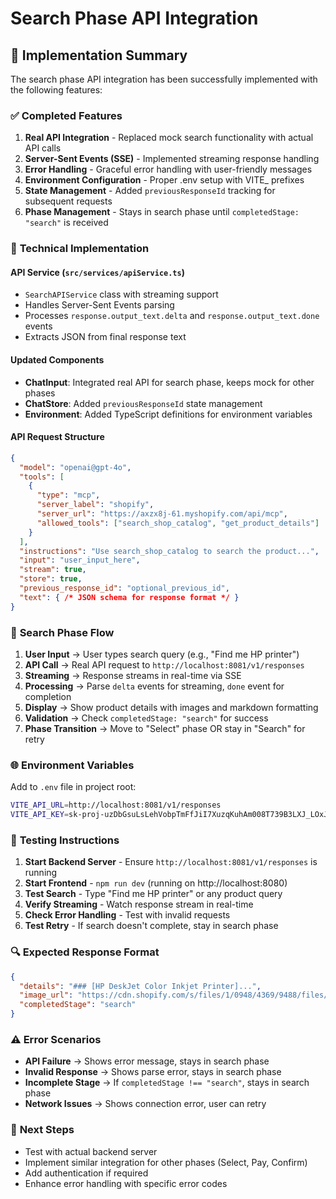 # Search Phase API Integration

## 🎯 Implementation Summary

The search phase API integration has been successfully implemented with the following features:

### ✅ **Completed Features**

1. **Real API Integration** - Replaced mock search functionality with actual API calls
2. **Server-Sent Events (SSE)** - Implemented streaming response handling
3. **Error Handling** - Graceful error handling with user-friendly messages
4. **Environment Configuration** - Proper .env setup with VITE_ prefixes
5. **State Management** - Added `previousResponseId` tracking for subsequent requests
6. **Phase Management** - Stays in search phase until `completedStage: "search"` is received

### 🔧 **Technical Implementation**

#### **API Service (`src/services/apiService.ts`)**
- `SearchAPIService` class with streaming support
- Handles Server-Sent Events parsing
- Processes `response.output_text.delta` and `response.output_text.done` events
- Extracts JSON from final response text

#### **Updated Components**
- **ChatInput**: Integrated real API for search phase, keeps mock for other phases
- **ChatStore**: Added `previousResponseId` state management
- **Environment**: Added TypeScript definitions for environment variables

#### **API Request Structure**
```json
{
  "model": "openai@gpt-4o",
  "tools": [
    {
      "type": "mcp",
      "server_label": "shopify",
      "server_url": "https://axzx8j-61.myshopify.com/api/mcp",
      "allowed_tools": ["search_shop_catalog", "get_product_details"]
    }
  ],
  "instructions": "Use search_shop_catalog to search the product...",
  "input": "user_input_here",
  "stream": true,
  "store": true,
  "previous_response_id": "optional_previous_id",
  "text": { /* JSON schema for response format */ }
}
```

### 🔄 **Search Phase Flow**

1. **User Input** → User types search query (e.g., "Find me HP printer")
2. **API Call** → Real API request to `http://localhost:8081/v1/responses`
3. **Streaming** → Response streams in real-time via SSE
4. **Processing** → Parse `delta` events for streaming, `done` event for completion
5. **Display** → Show product details with images and markdown formatting
6. **Validation** → Check `completedStage: "search"` for success
7. **Phase Transition** → Move to "Select" phase OR stay in "Search" for retry

### 🌐 **Environment Variables**

Add to `.env` file in project root:
```bash
VITE_API_URL=http://localhost:8081/v1/responses
VITE_API_KEY=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
```

### 🧪 **Testing Instructions**

1. **Start Backend Server** - Ensure `http://localhost:8081/v1/responses` is running
2. **Start Frontend** - `npm run dev` (running on http://localhost:8080)
3. **Test Search** - Type "Find me HP printer" or any product query
4. **Verify Streaming** - Watch response stream in real-time
5. **Check Error Handling** - Test with invalid requests
6. **Test Retry** - If search doesn't complete, stay in search phase

### 🔍 **Expected Response Format**
```json
{
  "details": "### [HP DeskJet Color Inkjet Printer]...",
  "image_url": "https://cdn.shopify.com/s/files/1/0948/4369/9488/files/printer-front.avif",
  "completedStage": "search"
}
```

### ⚠️ **Error Scenarios**
- **API Failure** → Shows error message, stays in search phase
- **Invalid Response** → Shows parse error, stays in search phase  
- **Incomplete Stage** → If `completedStage !== "search"`, stays in search phase
- **Network Issues** → Shows connection error, user can retry

### 🚀 **Next Steps**
- Test with actual backend server
- Implement similar integration for other phases (Select, Pay, Confirm)
- Add authentication if required
- Enhance error handling with specific error codes 